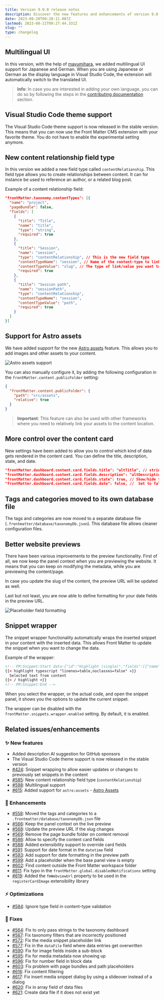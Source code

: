 ```yaml
---
title: Version 9.0.0 release notes
description: Discover the new features and enhancements of version 9.0.0 of Front Matter CMS, including multilingual support, Astro assets, and more.
date: 2023-08-20T09:28:11.087Z
lastmod: 2023-08-21T09:27:44.331Z
slug: ""
type: changelog
---
```


<!-- markdownlint-disable MD013 MD041 -->

## Multilingual UI

In this version, with the help of [mayumihara](https://github.com/mayumih387), we added multilingual UI support for Japanese and German. When you are using Japanese or German as the display language in Visual Studio Code, the extension will automatically switch to the translated UI.

> **Info**: In case you are interested in adding your own language, you can do so by following the steps in the [contributing documentation](/docs/contributing) section.

## Visual Studio Code theme support

The Visual Studio Code theme support is now released in the stable version. This means that you can now use the Front Matter CMS extension with your favorite theme. You do not have to enable the experimental setting anymore.

## New content relationship field type

In this version we added a new field type called `contentRelationship`. This field type allows you to create relationships between content. It can for instance be used to reference an author, or a related blog post.

Example of a content relationship field:

```json
"frontMatter.taxonomy.contentTypes": [{
  "name": "project",
  "pageBundle": false,
  "fields": [
    {
      "title": "Title",
      "name": "title",
      "type": "string",
      "required": true
    },
    {
      "title": "Session",
      "name": "session",
      "type": "contentRelationship", // This is the new field type
      "contentTypeName": "session", // Name of the content-type to link
      "contentTypeValue": "slug", // The type of link/value you want to add. This can be "slug", or "path". 
      "required": true
    },
    {
      "title": "Session path",
      "name": "sessionPath",
      "type": "contentRelationship",
      "contentTypeName": "session",
      "contentTypeValue": "path",
      "required": true
    }
  ]
}]
```

## Support for Astro assets

We have added support for the new [Astro assets](https://docs.astro.build/en/guides/assets/) feature. This allows you to add images and other assets to your content.

![Astro assets support](/releases/v9.0.0/astro-assets.png)

You can also manually configure it, by adding the following configuration in the `frontMatter.content.publicFolder` setting:

```json
{
  "frontMatter.content.publicFolder": {
    "path": "src/assets",
    "relative": true
  }
}
```

> **Important**: This feature can also be used with other frameworks where you need to relatively link your assets to the content location.

## More control over the content card

New settings have been added to allow you to control which kind of data gets rendered in the content card. You can define the title, description, state, and date.

```json
"frontMatter.dashboard.content.card.fields.title": "altTitle", // string or null (null to hide the title)
"frontMatter.dashboard.content.card.fields.description": "altDescription", // string or null (null to hide the description)
"frontMatter.dashboard.content.card.fields.state": true, // Show/hide the state/draft status. Set to false to hide it.
"frontMatter.dashboard.content.card.fields.date": false, //  Set to false to hide the date.
```

## Tags and categories moved to its own database file

The tags and categories are now moved to a separate database file (`.frontmatter/database/taxonomyDb.json`). This database file allows cleaner configuration files.

## Better website previews

There have been various improvements to the preview functionality. First of all, we now keep the panel context when you are previewing the website. It means that you can keep on modifying the metadata, while you are previewing the content/page.

In case you update the slug of the content, the preview URL will be updated as well.

Last but not least, you are now able to define formatting for your date fields in the preview URL.

![Placeholder field formatting](/releases/v9.0.0/placeholder-formatting.png)

## Snippet wrapper

The snippet wrapper functionality automatically wraps the inserted snippet in your content with the inserted data. This allows Front Matter to update the snippet when you want to change the data.

Example of the wrapper:

```html
<!-- FM:Snippet:Start data:{"id":"Highlight (single)","fields":[{"name":"type","value":"typescript"},{"name":"selection","value":"Selected text from content"}]} -->
{{< highlight typescript "linenos=table,noclasses=false" >}}
  Selected text from content
{{< / highlight >}}
<!-- FM:Snippet:End -->
```

When you select the wrapper, or the actual code, and open the snippet panel, it shows you the options to update the current snippet.

The wrapper can be disabled with the `frontMatter.snippets.wrapper.enabled` setting. By default, it is enabled.

## Related issues/enhancements

### ✨ New features

- Added description AI suggestion for GitHub sponsors
- The Visual Studio Code theme support is now released in the stable version
- [#424](https://github.com/estruyf/vscode-front-matter/issues/424): Snippet wrapping to allow easier updates or changes to previously set snippets in the content
- [#585](https://github.com/estruyf/vscode-front-matter/issues/585): New content relationship field type (`contentRelationship`)
- [#598](https://github.com/estruyf/vscode-front-matter/issues/598): Multilingual support
- [#615](https://github.com/estruyf/vscode-front-matter/issues/615): Added support for `astro:assets` - [Astro Assets](https://docs.astro.build/en/guides/assets/)

### 🎨 Enhancements

- [#558](https://github.com/estruyf/vscode-front-matter/issues/558): Moved the tags and categories to a `.frontmatter/database/taxonomyDb.json` file
- [#566](https://github.com/estruyf/vscode-front-matter/issues/566): Keep the panel context on the live preview
- [#568](https://github.com/estruyf/vscode-front-matter/issues/568): Update the preview URL if the slug changes
- [#569](https://github.com/estruyf/vscode-front-matter/issues/569): Remove the page bundle folder on content removal
- [#586](https://github.com/estruyf/vscode-front-matter/issues/586): Allow to specify the content card fields
- [#588](https://github.com/estruyf/vscode-front-matter/issues/588): Added extensibility support to override card fields
- [#591](https://github.com/estruyf/vscode-front-matter/issues/591): Support for date format in the `datetime` field
- [#593](https://github.com/estruyf/vscode-front-matter/issues/593): Add support for date formatting in the preview path
- [#599](https://github.com/estruyf/vscode-front-matter/issues/599): Add a placeholder when the base panel view is empty
- [#602](https://github.com/estruyf/vscode-front-matter/issues/602): Find content outside the Front Matter workspace folder
- [#611](https://github.com/estruyf/vscode-front-matter/issues/611): Fix typo in the `frontMatter.global.disabledNotifications` setting
- [#619](https://github.com/estruyf/vscode-front-matter/issues/619): Added the `fmWebviewUrl` property to be used in the `registerCardImage` extensibility library

### ⚡️ Optimizations

- [#584](https://github.com/estruyf/vscode-front-matter/issues/584): Ignore type field in content-type validation

### 🐞 Fixes

- [#564](https://github.com/estruyf/vscode-front-matter/issues/564): Fix to only pass strings to the taxonomy dashboard
- [#567](https://github.com/estruyf/vscode-front-matter/issues/567): Fix taxonomy filters that are incorrectly positioned
- [#572](https://github.com/estruyf/vscode-front-matter/issues/572): Fix the media snippet placeholder link
- [#577](https://github.com/estruyf/vscode-front-matter/issues/577): Fix in the `dataFile` field where data entries get overwritten
- [#590](https://github.com/estruyf/vscode-front-matter/issues/590): Fix for image fields inside a sub-block
- [#595](https://github.com/estruyf/vscode-front-matter/issues/595): Fix for media metadata now showing up
- [#596](https://github.com/estruyf/vscode-front-matter/issues/596): Fix for number field in block data
- [#603](https://github.com/estruyf/vscode-front-matter/issues/603): Fix problem with page bundles and path placeholders
- [#616](https://github.com/estruyf/vscode-front-matter/issues/616): Fix content filtering
- [#617](https://github.com/estruyf/vscode-front-matter/issues/617): Fix insert media snippet dialog by using a slideover instead of a dialog
- [#620](https://github.com/estruyf/vscode-front-matter/issues/620): Fix in array field of data files
- [#621](https://github.com/estruyf/vscode-front-matter/issues/621): Create data file if it does not exist yet

<!-- markdownlint-enable MD013 MD041 -->